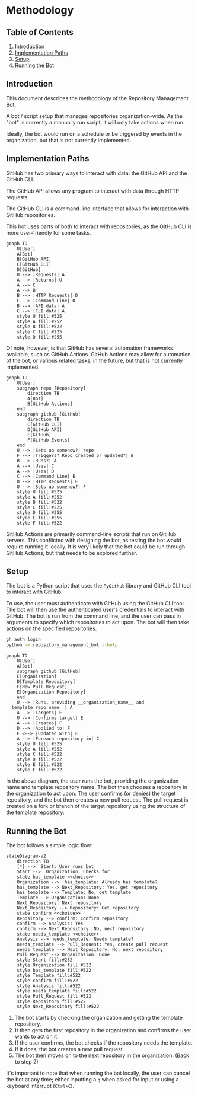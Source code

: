 # Methodology

## Table of Contents

1. [Introduction](#introduction)
2. [Implementation Paths](#implementation-paths)
3. [Setup](#setup)
4. [Running the Bot](#running-the-bot)

## Introduction

This document describes the methodology of the Repository Management Bot.

A bot / script setup that manages repositories organization-wide. As the "bot" is currently a manually run script, it will only take actions when run.

Ideally, the bot would run on a schedule or be triggered by events in the organization, but that is not currently implemented.

## Implementation Paths

GitHub has two primary ways to interact with data: the GitHub API and the GitHub CLI.

The GitHub API allows any program to interact with data through HTTP requests.

The GitHub CLI is a command-line interface that allows for interaction with GitHub repositories.

This bot uses parts of both to interact with repositories, as the GitHub CLI is more user-friendly for some tasks.

```mermaid
graph TD
    U[User]
    A[Bot]
    B[GitHub API]
    C[GitHub CLI]
    D[GitHub]
    U --> |Requests| A
    A --> |Returns| U
    A --> C
    A --> B
    B --> |HTTP Requests| D
    C --> |Command Line| D
    B --> |API data| A
    C --> |CLI data| A
    style U fill:#525
    style A fill:#252
    style B fill:#522
    style C fill:#225
    style D fill:#255
```

Of note, however, is that GitHub has several automation frameworks available, such as GitHub Actions. GitHub Actions may allow for automation of the bot, or various related tasks, in the future, but that is not currently implemented.

```mermaid
graph TD
    U[User]
    subgraph repo [Repository]
        direction TB
        A[Bot]
        B[GitHub Actions]
    end
    subgraph github [GitHub]
        direction TB
        C[GitHub CLI]
        D[GitHub API]
        E[GitHub]
        F[GitHub Events]
    end
    U --> |Sets up somehow?| repo
    F --> |Triggers? Repo created or updated?| B
    B --> |Runs?| A
    A --> |Uses| C
    A --> |Uses| D
    C --> |Command Line| E
    D --> |HTTP Requests| E
    U --> |Sets up somehow?| F
    style U fill:#525
    style A fill:#252
    style B fill:#522
    style C fill:#225
    style D fill:#255
    style E fill:#255
    style F fill:#522
```

GitHub Actions are primarily command-line scripts that run on GitHub servers. This conflicted with designing the bot, as testing the bot would require running it locally. It is very likely that the bot could be run through GitHub Actions, but that needs to be explored further.

## Setup

The bot is a Python script that uses the `PyGithub` library and GitHub CLI tool to interact with GitHub.

To use, the user must authenticate with GitHub using the GitHub CLI tool. The bot will then use the authenticated user's credentials to interact with GitHub. The bot is run from the command line, and the user can pass in arguments to specify which repositories to act upon. The bot will then take actions on the specified repositories.

```bash
gh auth login
python -m repository_management_bot --help
```

```mermaid
graph TD
    U[User]
    A[Bot]
    subgraph github [GitHub]
    C[Organization]
    D[Template Repository]
    F[New Pull Request]
    E[Organization Repository]
    end
    U --> |Runs, providing __organization_name__ and __template_repo_name__| A
    A --> |Targets| E
    U --> |Confirms target| E
    A --> |Creates| F
    D --> |Applied to| F
    E <--> |Updated with| F
    A --> |Foreach repository in| C
    style U fill:#525
    style A fill:#252
    style C fill:#522
    style D fill:#522
    style E fill:#522
    style F fill:#522
```

In the above diagram, the user runs the bot, providing the organization name and template repository name. The bot then chooses a repository in the organization to act upon. The user confirms (or denies) the target repository, and the bot then creates a new pull request. The pull request is created on a fork or branch of the target repository using the structure of the template repository.

## Running the Bot

The bot follows a simple logic flow:

```mermaid
stateDiagram-v2
    direction TB
    [*] -->  Start: User runs bot
    Start -->  Organization: Checks for
    state has_template <<choice>>
    Organization -->  has_template: Already has template?
    has_template --> Next_Repository: Yes, get repository
    has_template --> Template: No, get template
    Template --> Organization: Done
    Next_Repository: Next repository
    Next_Repository --> Repository: Get repository
    state confirm <<choice>>
    Repository --> confirm: Confirm repository
    confirm --> Analysis: Yes
    confirm --> Next_Repository: No, next repository
    state needs_template <<choice>>
    Analysis --> needs_template: Needs template?
    needs_template --> Pull_Request: Yes, create pull request
    needs_template --> Next_Repository: No, next repository
    Pull_Request --> Organization: Done
    style Start fill:#252
    style Organization fill:#522
    style has_template fill:#522
    style Template fill:#522
    style confirm fill:#522
    style Analysis fill:#522
    style needs_template fill:#522
    style Pull_Request fill:#522
    style Repository fill:#522
    style Next_Repository fill:#522
```

1. The bot starts by checking the organization and getting the template repository.
2. It then gets the first repository in the organization and confirms the user wants to act on it.
3. If the user confirms, the bot checks if the repository needs the template.
4. If it does, the bot creates a new pull request.
5. The bot then moves on to the next repository in the organization. (Back to step 2)

It's important to note that when running the bot locally, the user can cancel the bot at any time; either inputting a `q` when asked for input or using a keyboard interrupt (`Ctrl+C`).
